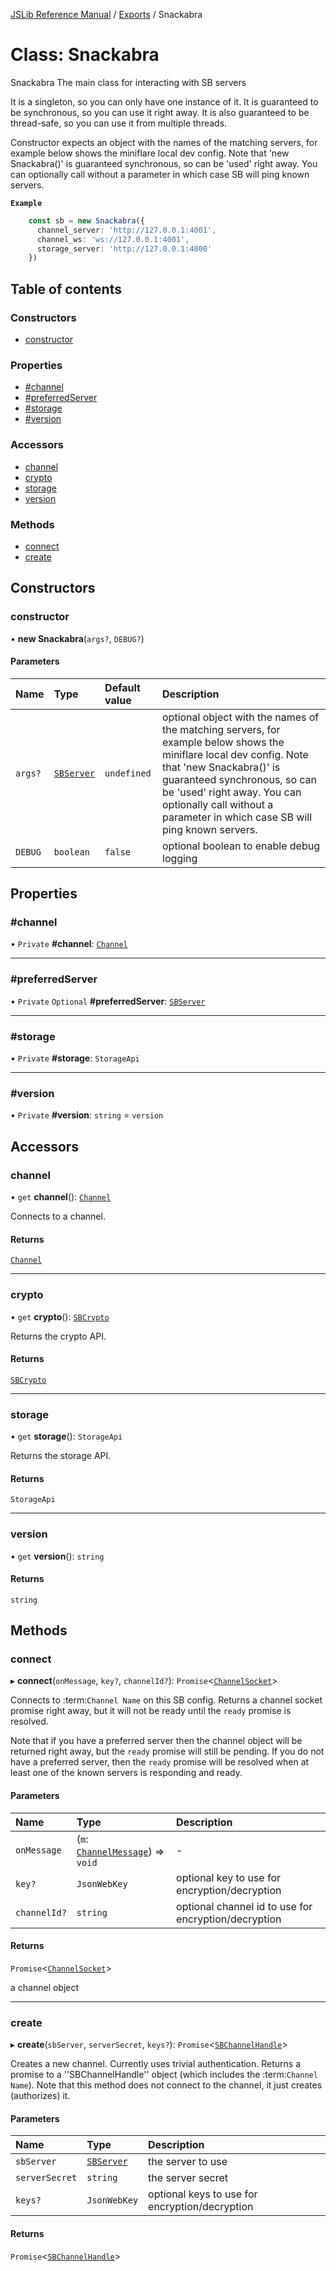[JSLib Reference Manual](../jslib2.md) / [Exports](../modules.md) / Snackabra

# Class: Snackabra

Snackabra
The main class for interacting with SB servers

It is a singleton, so you can only have one instance of it.
It is guaranteed to be synchronous, so you can use it right away.
It is also guaranteed to be thread-safe, so you can use it from multiple
threads.

Constructor expects an object with the names of the matching servers, for example
below shows the miniflare local dev config. Note that 'new Snackabra()' is
guaranteed synchronous, so can be 'used' right away. You can optionally call
without a parameter in which case SB will ping known servers.

**`Example`**

```typescript
    const sb = new Snackabra({
      channel_server: 'http://127.0.0.1:4001',
      channel_ws: 'ws://127.0.0.1:4001',
      storage_server: 'http://127.0.0.1:4000'
    })
```

## Table of contents

### Constructors

- [constructor](Snackabra.md#constructor)

### Properties

- [#channel](Snackabra.md##channel)
- [#preferredServer](Snackabra.md##preferredserver)
- [#storage](Snackabra.md##storage)
- [#version](Snackabra.md##version)

### Accessors

- [channel](Snackabra.md#channel)
- [crypto](Snackabra.md#crypto)
- [storage](Snackabra.md#storage)
- [version](Snackabra.md#version)

### Methods

- [connect](Snackabra.md#connect)
- [create](Snackabra.md#create)

## Constructors

### <a id="constructor" name="constructor"></a> constructor

• **new Snackabra**(`args?`, `DEBUG?`)

#### Parameters

| Name | Type | Default value | Description |
| :------ | :------ | :------ | :------ |
| `args?` | [`SBServer`](../interfaces/SBServer.md) | `undefined` | optional object with the names of the matching servers, for example below shows the miniflare local dev config. Note that 'new Snackabra()' is guaranteed synchronous, so can be 'used' right away. You can optionally call without a parameter in which case SB will ping known servers. |
| `DEBUG` | `boolean` | `false` | optional boolean to enable debug logging |

## Properties

### <a id="#channel" name="#channel"></a> #channel

• `Private` **#channel**: [`Channel`](Channel.md)

___

### <a id="#preferredserver" name="#preferredserver"></a> #preferredServer

• `Private` `Optional` **#preferredServer**: [`SBServer`](../interfaces/SBServer.md)

___

### <a id="#storage" name="#storage"></a> #storage

• `Private` **#storage**: `StorageApi`

___

### <a id="#version" name="#version"></a> #version

• `Private` **#version**: `string` = `version`

## Accessors

### <a id="channel" name="channel"></a> channel

• `get` **channel**(): [`Channel`](Channel.md)

Connects to a channel.

#### Returns

[`Channel`](Channel.md)

___

### <a id="crypto" name="crypto"></a> crypto

• `get` **crypto**(): [`SBCrypto`](SBCrypto.md)

Returns the crypto API.

#### Returns

[`SBCrypto`](SBCrypto.md)

___

### <a id="storage" name="storage"></a> storage

• `get` **storage**(): `StorageApi`

Returns the storage API.

#### Returns

`StorageApi`

___

### <a id="version" name="version"></a> version

• `get` **version**(): `string`

#### Returns

`string`

## Methods

### <a id="connect" name="connect"></a> connect

▸ **connect**(`onMessage`, `key?`, `channelId?`): `Promise`<[`ChannelSocket`](ChannelSocket.md)\>

Connects to :term:`Channel Name` on this SB config.
Returns a channel socket promise right away, but it
will not be ready until the ``ready`` promise is resolved.

Note that if you have a preferred server then the channel
object will be returned right away, but the ``ready`` promise
will still be pending. If you do not have a preferred server,
then the ``ready`` promise will be resolved when at least
one of the known servers is responding and ready.

#### Parameters

| Name | Type | Description |
| :------ | :------ | :------ |
| `onMessage` | (`m`: [`ChannelMessage`](../interfaces/ChannelMessage.md)) => `void` | - |
| `key?` | `JsonWebKey` | optional key to use for encryption/decryption |
| `channelId?` | `string` | optional channel id to use for encryption/decryption |

#### Returns

`Promise`<[`ChannelSocket`](ChannelSocket.md)\>

a channel object

___

### <a id="create" name="create"></a> create

▸ **create**(`sbServer`, `serverSecret`, `keys?`): `Promise`<[`SBChannelHandle`](../interfaces/SBChannelHandle.md)\>

Creates a new channel. Currently uses trivial authentication.
Returns a promise to a ''SBChannelHandle'' object
(which includes the :term:`Channel Name`).
Note that this method does not connect to the channel,
it just creates (authorizes) it.

#### Parameters

| Name | Type | Description |
| :------ | :------ | :------ |
| `sbServer` | [`SBServer`](../interfaces/SBServer.md) | the server to use |
| `serverSecret` | `string` | the server secret |
| `keys?` | `JsonWebKey` | optional keys to use for encryption/decryption |

#### Returns

`Promise`<[`SBChannelHandle`](../interfaces/SBChannelHandle.md)\>
